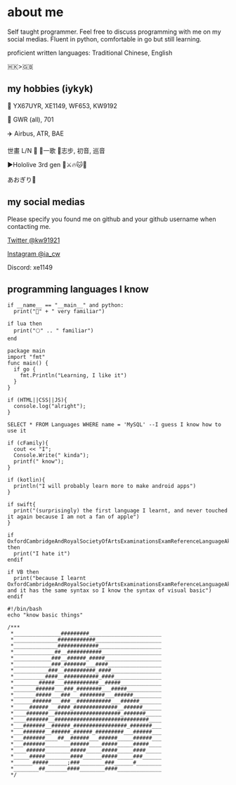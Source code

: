 # about me

Self taught programmer. Feel free to discuss programming with me on my social medias. Fluent in python, comfortable in go but still learning.

proficient written languages: Traditional Chinese, English

🇭🇰>🇬🇧

## my hobbies (iykyk)

🚌 YX67UYR, XE1149, WF653, KW9192

🚄 GWR (all), 701

✈️ Airbus, ATR, BAE

世畫 L/N 💫 💙一歌 💚志步, 初音, 巡音

▶️Hololive 3rd gen 🚢⚔️🔥🐱🐰

あおぎり🏫

## my social medias

Please specify you found me on github and your github username when contacting me.

[Twitter @kw91921](https://x.com/@kw91921)

[Instagram @ia_cw](https://instagram.com/ia_cw)

Discord: xe1149

## programming languages I know

```
if __name__ == "__main__" and python:
  print("🐍" + " very familiar")

if lua then
  print("🌕" .. " familiar")
end

package main
import "fmt"
func main() {
  if go {
    fmt.Println("Learning, I like it")
  }
}

if (HTML||CSS||JS){
  console.log("alright");
}

SELECT * FROM Languages WHERE name = 'MySQL' --I guess I know how to use it

if (cFamily){
  cout << "I";
  Console.Write(" kinda");
  printf(" know");
}

if (kotlin){
  println("I will probably learn more to make android apps")
}

if swift{
  print("(surprisingly) the first language I learnt, and never touched it again because I am not a fan of apple")
}

if OxfordCambridgeAndRoyalSocietyOfArtsExaminationsExamReferenceLanguageAkaPseudocodeAndBasicallyTheSameSyntaxAsVisualBasic then
  print("I hate it")
endif

if VB then
  print("because I learnt OxfordCambridgeAndRoyalSocietyOfArtsExaminationsExamReferenceLanguageAkaPseudocodeAndBasicallyTheSameSyntaxAsVisualBasic and it has the same syntax so I know the syntax of visual basic")
endif

#!/bin/bash
echo "know basic things"
```


```
/***
 *_______________#########_______________________
 *______________############_____________________
 *______________#############____________________
 *_____________##__###########___________________
 *____________###__######_#####__________________
 *____________###_#######___####_________________
 *___________###__##########_####________________
 *__________####__###########_####_______________
 *________#####___###########__#####_____________
 *_______######___###_########___#####___________
 *_______#####___###___########___######_________
 *______######___###__###########___######_______
 *_____######___####_##############__######______
 *____#######__#####################_#######_____
 *____#######__##############################____
 *___#######__######_#################_#######___
 *___#######__######_######_#########___######___
 *___#######____##__######___######_____######___
 *___#######________######____#####_____#####____
 *____######________#####_____#####_____####_____
 *_____#####________####______#####_____###______
 *______#####______;###________###______#________
 *________##_______####________####______________
 */
 ```